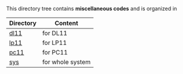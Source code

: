This directory tree contains **miscellaneous codes** and is organized in

| Directory | Content |
| --------- | ------- |
| [dl11](dl11)   | for DL11 |
| [lp11](lp11)   | for LP11 |
| [pc11](pc11)   | for PC11 |
| [sys](sys)     | for whole system |
